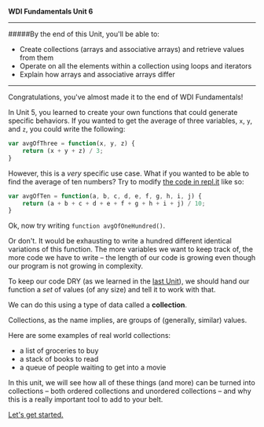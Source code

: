 **WDI Fundamentals Unit 6**

---

#####By the end of this Unit, you'll be able to:
* Create collections (arrays and associative arrays) and retrieve values from them
* Operate on all the elements within a collection using loops and iterators
* Explain how arrays and associative arrays differ

---

Congratulations, you've almost made it to the end of WDI Fundamentals!

In Unit 5, you learned to create your own functions that could generate specific behaviors. If you wanted to get the average of three variables, `x`, `y`, and `z`, you could write the following:

```javascript
var avgOfThree = function(x, y, z) {
    return (x + y + z) / 3;
}
```

However, this is a *very* specific use case. What if you wanted to be able to find the average of ten numbers? Try to modify [the code in repl.it](http://repl.it/bJM) like so:

```javascript
var avgOfTen = function(a, b, c, d, e, f, g, h, i, j) {
    return (a + b + c + d + e + f + g + h + i + j) / 10;
}
```
Ok, now try writing `function avgOfOneHundred()`.

Or don't. It would be exhausting to write a hundred different identical variations of this function. The more variables we want to keep track of, the more code we have to write – the length of our code is growing even though our program is not growing in complexity.

To keep our code DRY (as we learned in the [last Unit](../05_chapter/05_lesson.md)), we should hand our function a *set* of values (of any size) and tell it to work with that.

We can do this using a type of data called a **collection**.

Collections, as the name implies, are groups of (generally, similar) values.

Here are some examples of real world collections:
- a list of groceries to buy
- a stack of books to read
- a queue of people waiting to get into a movie

In this unit, we will see how all of these things (and more) can be turned into collections – both ordered collections and unordered collections – and why this is a really important tool to add to your belt.


[Let's get started.](02_lesson.md)
